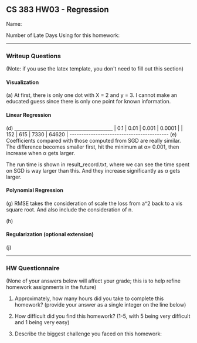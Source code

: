 ## CS 383 HW03 - Regression

Name:

Number of Late Days Using for this homework:

---

### Writeup Questions

(Note: if you use the latex template, you don't need to fill out this section)

#### Visualization

(a) At first, there is only one dot with X = 2 and y = 3. I cannot make an educated guess since there is only one point for known information.

#### Linear Regression

(d) __________________________________________
    |   0.1   |   0.01  |  0.001  |   0.0001  |
    |   152   |   615   |   7330  |    64620  | 
    ------------------------------------------
(e) Coefficients compared with those computed from SGD are really similar. The difference becomes smaller first, hit the minimum at α= 0.001, then increase when α gets larger.

The run time is shown in result_record.txt, where we can see the time spent on SGD is way larger than this. And they increase significantly as α gets larger.

#### Polynomial Regression

(g) RMSE takes the consideration of scale the loss from a^2 back to a vis square root. And also include the consideration of n.

(h)

#### Regularization (optional extension)

(j)

---

### HW Questionnaire

(None of your answers below will affect your grade; this is to help refine homework assignments in the future)

1. Approximately, how many hours did you take to complete this homework? (provide your answer as a single integer on the line below)

2. How difficult did you find this homework? (1-5, with 5 being very difficult and 1 being very easy)

3. Describe the biggest challenge you faced on this homework:

